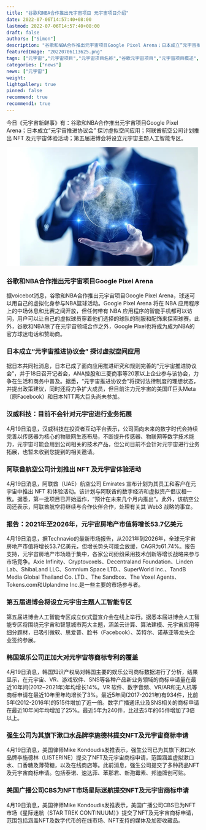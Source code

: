 ```yaml
---
title: "谷歌和NBA合作推出元宇宙项目 元宇宙项目介绍"
date: 2022-07-06T14:57:40+08:00
lastmod: 2022-07-06T14:57:40+08:00
draft: false
authors: ["Simon"]
description: "谷歌和NBA合作推出元宇宙项目Google Pixel Arena；日本成立“元宇宙推进协议会” 探讨虚拟空间应用；阿联酋航空公司计划推出 NFT 及元宇宙体验活动；第五届进博会将设立元宇宙主题人工智能专区。"
featuredImage: "20220706113625.png"
tags: ["元宇宙","元宇宙项目","元宇宙项目名称","谷歌元宇宙项目","元宇宙项目概述","NFT的元宇宙项目"]
categories: ["news"]
news: ["元宇宙"]
weight: 
lightgallery: true
pinned: false
recommend: true
recommend1: true
---
```


今日《元宇宙新鲜事》有：谷歌和NBA合作推出元宇宙项目Google Pixel Arena；日本成立“元宇宙推进协议会” 探讨虚拟空间应用；阿联酋航空公司计划推出 NFT 及元宇宙体验活动；第五届进博会将设立元宇宙主题人工智能专区。

![配图](20220706113625.png)

### 谷歌和NBA合作推出元宇宙项目Google Pixel Arena

据voicebot消息，谷歌和NBA合作推出元宇宙项目Google Pixel Arena，球迷可以用自己的虚拟化身参与NBA篮球活动。Google Pixel Arena 将在 NBA 应用程序上的中场休息和比赛之间开放，但任何带有 NBA 应用程序的智能手机都可以访问，用户可以让自己的虚拟球员穿着他们选择的球队的制服和配饰来探索球赛。此外，谷歌和NBA除了在元宇宙领域合作之外，Google Pixel也将成为成为NBA的官方球迷电话和赞助商。

### 日本成立“元宇宙推进协议会” 探讨虚拟空间应用

据日本共同社消息，日本已成了面向应用推进研究和规则完善的“元宇宙推进协议会”，并于18日召开记者会，ANA控股和三菱商事等20家以上企业参与该协会，力争在生活和商务中普及。据悉，“元宇宙推进协议会”将探讨法律制度的理想状态，并提出政策建议，同时还将力争扩大成员，但目前注力元宇宙的美国IT巨头Meta（原Facebook）和日本NTT两大巨头尚未参加。

### 汉威科技：目前不会针对元宇宙进行业务拓展

4月19日消息，汉威科技在投资者互动平台表示，公司面向未来的数字时代会持续完善以传感器为核心的物联网生态布局，不断提升传感器、物联网等数字技术能力，元宇宙可能会用到公司相关的技术产品，但公司目前不会针对元宇宙进行业务拓展，也暂未收到您提到的相关邀请。

### 阿联酋航空公司计划推出 NFT 及元宇宙体验活动

4月19日消息，阿联酋（UAE）航空公司 Emirates 宣布计划为其员工和客户在元宇宙中推出 NFT 和体验活动。该计划与阿联酋的数字经济和虚拟资产倡议相一致。据悉，第一批项目已开始运作，“预计在未来几个月内推出”。此外，该航空公司还表示，阿联酋航空将继续与合作伙伴合作，处理有关其 Web3 战略的事宜。

### 报告：2021年至2026年，元宇宙房地产市值将增长53.7亿美元

4月19日消息，据Technavio的最新市场报告，从2021年到2026年，全球元宇宙房地产市值将增长53.7亿美元，但增长势头可能会放缓，CAGR为61.74%。报告支持，元宇宙房地产市场趋于集中，各家公司纷纷采用技术创新等增长战略来参与市场竞争。Axie Infinity、Cryptovoxels、Decentraland Foundation、Linden Lab、ShibaLand LLC、Somnium Space LTD.、SuperWorld Inc.、TandB Media Global Thailand Co. LTD.、The Sandbox、The Voxel Agents、Tokens.com和Uplandme Inc.是一些主要的市场参与者。

### 第五届进博会将设立元宇宙主题人工智能专区

第五届进博会人工智能专区成立仪式暨宣介会在线上举行。据悉本届进博会人工智能专区将围绕元宇宙和智慧城市两大主题，涵盖云计算、算法建模、元宇宙应用等细分题材，已吸引微软、思爱普、脸书（Facebook）、英特尔、诺基亚等龙头企业签约参展。

### 韩国娱乐公司正加大对元宇宙等商标专利的覆盖

4月19日消息，韩国知识产权局对韩国主要的娱乐公司商标数据进行了分析，结果显示，在元宇宙、VR、游戏软件、SNS等各种产品新业务领域的商标申请量在最近10年间(2012~2021年)年均增长14%。VR 软件、数字音频、VR/AR和无人机等商标申请在最近10年里年均增长了3%。最近5年间(2017-2021年)有934件，比前5年(2012-2016年)的515件增加了近一倍。数字广播通讯业及SNS相关的商标申请在最近10年间年均增加了25%。最近5年为240件，比过去5年的65件增加了3倍以上。

### 强生公司为其旗下漱口水品牌李施德林提交NFT及元宇宙商标申请

4月19日消息，美国律师Mike Kondoudis发推表示，强生公司已为其旗下漱口水品牌李施德林（LISTERINE）提交了NFT及元宇宙商标申请，范围涵盖虚拟漱口水、口香糖及薄荷糖，以及在线商店等。此前消息，强生公司提交了多种药品NFT及元宇宙商标申请。包括泰诺、速达菲、苯那君、新孢霉素、邦迪牌创可贴。

### 美国广播公司CBS为NFT市场星际迷航提交NFT及元宇宙商标申请

4月19日消息，美国律师Mike Kondoudis发推表示，美国广播公司CBS已为NFT市场《星际迷航（STAR TREK CONTINUUM）》提交了NFT及元宇宙商标申请，范围包括涵盖NFT及数字代币的在线市场、NFT支持的媒体及加密收藏品。